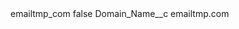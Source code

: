 <?xml version="1.0" encoding="UTF-8"?>
<CustomMetadata xmlns="http://soap.sforce.com/2006/04/metadata" xmlns:xsi="http://www.w3.org/2001/XMLSchema-instance" xmlns:xsd="http://www.w3.org/2001/XMLSchema">
    <label>emailtmp_com</label>
    <protected>false</protected>
    <values>
        <field>Domain_Name__c</field>
        <value xsi:type="xsd:string">emailtmp.com</value>
    </values>
</CustomMetadata>
